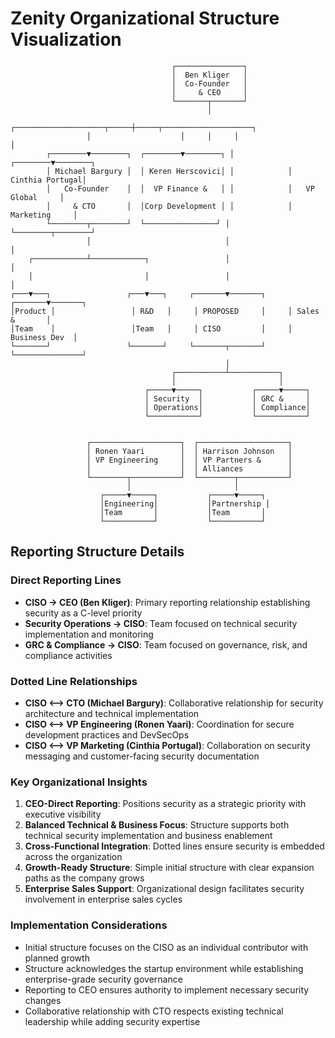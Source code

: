 # Zenity Organizational Structure Visualization

```
                                    ┌───────────────┐
                                    │  Ben Kliger   │
                                    │  Co-Founder   │
                                    │     & CEO     │
                                    └───────┬───────┘
                                            │
                 ┌────────────────────┬─────┼─────┬────────────────────┐
                 │                    │     │     │                    │
        ┌────────▼────────┐  ┌────────▼────────┐ │            ┌────────▼────────┐
        │ Michael Bargury │  │ Keren Herscovici│ │            │ Cinthia Portugal│
        │   Co-Founder    │  │  VP Finance &   │ │            │   VP Global     │
        │     & CTO       │  │Corp Development │ │            │   Marketing     │
        └────────┬────────┘  └────────────────┘ │            └────────┬────────┘
                 │                              │                     │
    ┌────────────┴────────────┐                 │                     │
    │                         │                 │                     │
┌───▼───┐                 ┌───▼───┐     ┌───────▼───────┐     ┌───────▼───────┐
│Product │                 │ R&D   │     │ PROPOSED     │     │ Sales &       │
│Team    │                 │Team   │     │ CISO         │     │ Business Dev  │
└───────┘                 └───────┘     └───────┬───────┘     └───────────────┘
                                                │
                                    ┌───────────┴───────────┐
                                    │                       │
                              ┌─────▼─────┐           ┌─────▼─────┐
                              │ Security  │           │ GRC &     │
                              │ Operations│           │ Compliance│
                              └───────────┘           └───────────┘


                 ┌────────────────────┐  ┌────────────────────┐
                 │ Ronen Yaari        │  │ Harrison Johnson   │
                 │ VP Engineering     │  │ VP Partners &      │
                 │                    │  │ Alliances          │
                 └────────┬───────────┘  └────────┬───────────┘
                          │                       │
                    ┌─────▼─────┐           ┌─────▼─────┐
                    │Engineering│           │Partnership │
                    │Team       │           │Team       │
                    └───────────┘           └───────────┘
```

## Reporting Structure Details

### Direct Reporting Lines
- **CISO → CEO (Ben Kliger)**: Primary reporting relationship establishing security as a C-level priority
- **Security Operations → CISO**: Team focused on technical security implementation and monitoring
- **GRC & Compliance → CISO**: Team focused on governance, risk, and compliance activities

### Dotted Line Relationships
- **CISO ⟷ CTO (Michael Bargury)**: Collaborative relationship for security architecture and technical implementation
- **CISO ⟷ VP Engineering (Ronen Yaari)**: Coordination for secure development practices and DevSecOps
- **CISO ⟷ VP Marketing (Cinthia Portugal)**: Collaboration on security messaging and customer-facing security documentation

### Key Organizational Insights
1. **CEO-Direct Reporting**: Positions security as a strategic priority with executive visibility
2. **Balanced Technical & Business Focus**: Structure supports both technical security implementation and business enablement
3. **Cross-Functional Integration**: Dotted lines ensure security is embedded across the organization
4. **Growth-Ready Structure**: Simple initial structure with clear expansion paths as the company grows
5. **Enterprise Sales Support**: Organizational design facilitates security involvement in enterprise sales cycles

### Implementation Considerations
- Initial structure focuses on the CISO as an individual contributor with planned growth
- Structure acknowledges the startup environment while establishing enterprise-grade security governance
- Reporting to CEO ensures authority to implement necessary security changes
- Collaborative relationship with CTO respects existing technical leadership while adding security expertise
